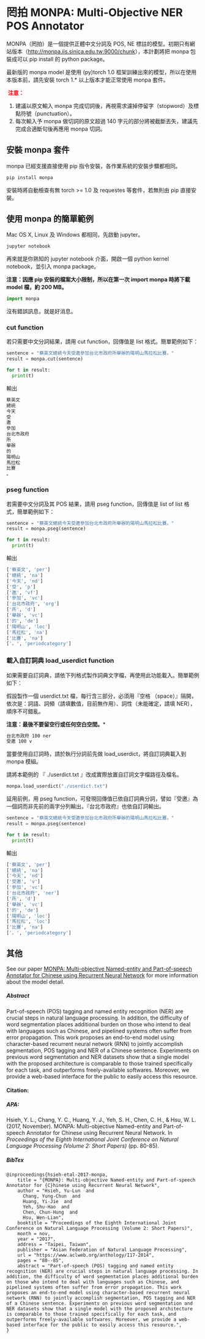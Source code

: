# 罔拍 MONPA: Multi-Objective NER POS Annotator

MONPA（罔拍）是一個提供正體中文分詞及 POS, NE 標註的模型。初期只有網站版本（<http://monpa.iis.sinica.edu.tw:9000/chunk>），本計劃將把 monpa 包裝成可以 pip install 的 python package。

最新版的 monpa model 是使用 (py)torch 1.0 框架訓練出來的模型，所以在使用本版本前，請先安裝 torch 1.* 以上版本才能正常使用 monpa 套件。

<span style="color:red"> **注意：** </span>

1. 建議以原文輸入 monpa 完成切詞後，再視需求濾掉停留字（stopword）及標點符號（punctuation）。
2. 每次輸入予 monpa 做切詞的原文超過 140 字元的部分將被截斷丟失，建議先完成合適斷句後再應用 monpa 切詞。

## 安裝 monpa 套件

monpa 已經支援直接使用 pip 指令安裝，各作業系統的安裝步驟都相同。

```bash
pip install monpa
```

安裝時將自動檢查有無 torch >= 1.0 及 requestes 等套件，若無則由 pip 直接安裝。

## 使用 monpa 的簡單範例

Mac OS X, Linux 及 Windows 都相同，先啟動 jupyter。

```bash
jupyter notebook
```

再來就是你熟知的 jupyter notebook 介面，開啟一個 python kernel notebook，並引入 monpa package。

**注意：因應 pip 安裝的檔案大小限制，所以在第一次 import monpa 時將下載 model 檔，約 200 MB。**

```python
import monpa
```

沒有錯誤訊息，就是好消息。

### cut function

若只需要中文分詞結果，請用 cut function，回傳值是 list 格式。簡單範例如下：

```python
sentence = "蔡英文總統今天受邀參加台北市政府所舉辦的陽明山馬拉松比賽。"
result = monpa.cut(sentence)

for t in result:
  print(t)
```

輸出

```python
蔡英文
總統
今天
受
邀
參加
台北市政府
所
舉辦
的
陽明山
馬拉松
比賽
。
```

### pseg function

若需要中文分詞及其 POS 結果，請用 pseg function，回傳值是 list of list 格式，簡單範例如下：

```python
sentence = "蔡英文總統今天受邀參加台北市政府所舉辦的陽明山馬拉松比賽。"
result = monpa.pseg(sentence)

for t in result:
  print(t)
```

輸出

```python
['蔡英文', 'per']
['總統', 'na']
['今天', 'nd']
['受', 'p']
['邀', 'vf']
['參加', 'vc']
['台北市政府', 'org']
['所', 'd']
['舉辦', 'vc']
['的', 'de']
['陽明山', 'loc']
['馬拉松', 'na']
['比賽', 'na']
['。', 'periodcategory']
```

### 載入自訂詞典 load_userdict function

如果需要自訂詞典，請依下列格式製作詞典文字檔，再使用此功能載入。簡單範例如下：

假設製作一個 userdict.txt 檔，每行含三部分，必須用『空格 （space）』隔開，依次是：詞語、詞頻（請填數值，目前無作用）、詞性（未能確定，請填 NER），順序不可錯亂。

**注意：最後不要留空行或任何空白空間。***

```reStructuredText
台北市政府 100 ner
受邀 100 v
```

當要使用自訂詞時，請於執行分詞前先做 load_userdict，將自訂詞典載入到 monpa 模組。

請將本範例的 『 ./userdict.txt 』改成實際放置自訂詞文字檔路徑及檔名。

```python
monpa.load_userdict("./userdict.txt")
```

延用前例，用 pseg function，可發現回傳值已依自訂詞典分詞，譬如『受邀』為一個詞而非先前的兩字分列輸出，『台北市政府』也依自訂詞輸出。

```python
sentence = "蔡英文總統今天受邀參加台北市政府所舉辦的陽明山馬拉松比賽。"
result = monpa.pseg(sentence)

for t in result:
  print(t)
```

輸出

```python
['蔡英文', 'per']
['總統', 'na']
['今天', 'nd']
['受邀', 'v']
['參加', 'vc']
['台北市政府', 'ner']
['所', 'd']
['舉辦', 'vc']
['的', 'de']
['陽明山', 'loc']
['馬拉松', 'loc']
['比賽', 'na']
['。', 'periodcategory']
```

## 其他

See our paper [MONPA: Multi-objective Named-entity and Part-of-speech Annotator for Chinese using Recurrent Neural Network](https://www.aclweb.org/anthology/papers/I/I17/I17-2014/) for more information about the model detail.

##### Abstract

Part-of-speech (POS) tagging and named entity recognition (NER) are crucial steps in natural language processing. In addition, the difficulty of word segmentation places additional burden on those who intend to deal with languages such as Chinese, and pipelined systems often suffer from error propagation. This work proposes an end-to-end model using character-based recurrent neural network (RNN) to jointly accomplish segmentation, POS tagging and NER of a Chinese sentence. Experiments on previous word segmentation and NER datasets show that a single model with the proposed architecture is comparable to those trained specifically for each task, and outperforms freely-available softwares. Moreover, we provide a web-based interface for the public to easily access this resource.

#### Citation:

##### APA:

Hsieh, Y. L., Chang, Y. C., Huang, Y. J., Yeh, S. H., Chen, C. H., & Hsu, W. L. (2017, November). MONPA: Multi-objective Named-entity and Part-of-speech Annotator for Chinese using Recurrent Neural Network. In *Proceedings of the Eighth International Joint Conference on Natural Language Processing (Volume 2: Short Papers)* (pp. 80-85).

##### BibTex

```text
@inproceedings{hsieh-etal-2017-monpa,
    title = "{MONPA}: Multi-objective Named-entity and Part-of-speech Annotator for {C}hinese using Recurrent Neural Network",
    author = "Hsieh, Yu-Lun  and
      Chang, Yung-Chun  and
      Huang, Yi-Jie  and
      Yeh, Shu-Hao  and
      Chen, Chun-Hung  and
      Hsu, Wen-Lian",
    booktitle = "Proceedings of the Eighth International Joint Conference on Natural Language Processing (Volume 2: Short Papers)",
    month = nov,
    year = "2017",
    address = "Taipei, Taiwan",
    publisher = "Asian Federation of Natural Language Processing",
    url = "https://www.aclweb.org/anthology/I17-2014",
    pages = "80--85",
    abstract = "Part-of-speech (POS) tagging and named entity recognition (NER) are crucial steps in natural language processing. In addition, the difficulty of word segmentation places additional burden on those who intend to deal with languages such as Chinese, and pipelined systems often suffer from error propagation. This work proposes an end-to-end model using character-based recurrent neural network (RNN) to jointly accomplish segmentation, POS tagging and NER of a Chinese sentence. Experiments on previous word segmentation and NER datasets show that a single model with the proposed architecture is comparable to those trained specifically for each task, and outperforms freely-available softwares. Moreover, we provide a web-based interface for the public to easily access this resource.",
}
```
